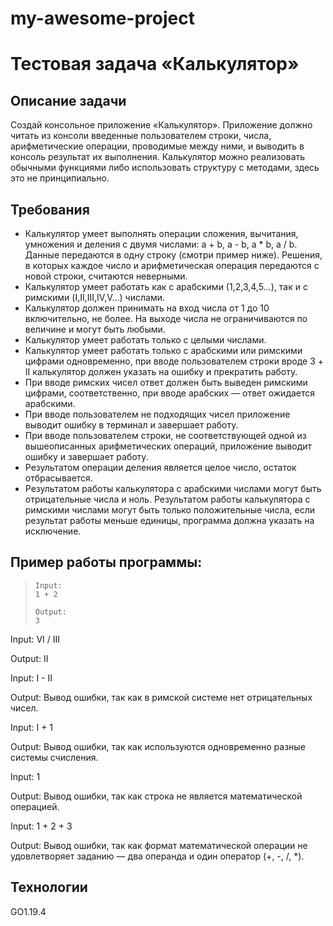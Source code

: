 # my-awesome-project
# Тестовая задача «Калькулятор»

## Описание задачи

Создай консольное приложение «Калькулятор». Приложение должно читать из консоли введенные пользователем строки, числа, арифметические операции, проводимые между ними, и выводить в консоль результат их выполнения.
Калькулятор можно реализовать обычными функциями либо использовать структуру с методами, здесь это не принципиально.

## Требования

* Калькулятор умеет выполнять операции сложения, вычитания, умножения и деления с двумя числами: a + b, a - b, a * b, a / b. Данные передаются в одну строку (смотри пример ниже). Решения, в которых каждое число и арифметическая операция передаются с новой строки, считаются неверными.
* Калькулятор умеет работать как с арабскими (1,2,3,4,5…), так и с римскими (I,II,III,IV,V…) числами.
* Калькулятор должен принимать на вход числа от 1 до 10 включительно, не более. На выходе числа не ограничиваются по величине и могут быть любыми.
* Калькулятор умеет работать только с целыми числами.
* Калькулятор умеет работать только с арабскими или римскими цифрами одновременно, при вводе пользователем строки вроде 3 + II калькулятор должен указать на ошибку и прекратить работу.
* При вводе римских чисел ответ должен быть выведен римскими цифрами, соответственно, при вводе арабских — ответ ожидается арабскими.
* При вводе пользователем не подходящих чисел приложение выводит ошибку в терминал и завершает работу.
* При вводе пользователем строки, не соответствующей одной из вышеописанных арифметических операций, приложение выводит ошибку и завершает работу.
* Результатом операции деления является целое число, остаток отбрасывается.
* Результатом работы калькулятора с арабскими числами могут быть отрицательные числа и ноль. Результатом работы калькулятора с римскими числами могут быть только положительные числа, если результат работы меньше единицы, программа должна указать на исключение.

## Пример работы программы:

>     Input:
>     1 + 2
>
>     Output:
>     3

Input:
VI / III

Output:
II

Input:
I - II

Output:
Вывод ошибки, так как в римской системе нет отрицательных чисел.

Input:
I + 1

Output:
Вывод ошибки, так как используются одновременно разные системы счисления.

Input:
1

Output:
Вывод ошибки, так как строка не является математической операцией.

Input:
1 + 2 + 3

Output:
Вывод ошибки, так как формат математической операции не удовлетворяет заданию — два операнда и один оператор (+, -, /, *).

## Технологии 

GO1.19.4



